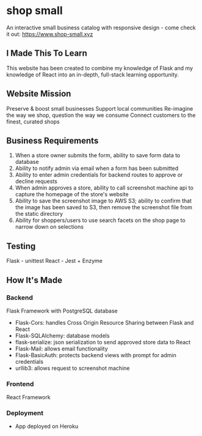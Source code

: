 # shop small
An interactive small business catalog with responsive design - come check it out: https://www.shop-small.xyz

## I Made This To Learn
This website has been created to combine my knowledge of Flask and my knowledge of React into an in-depth, full-stack learning opportunity.

## Website Mission
Preserve & boost small businesses
Support local communities
Re-imagine the way we shop, question the way we consume
Connect customers to the finest, curated shops

## Business Requirements
1. When a store owner submits the form, ability to save form data to database
2. Ability to notify admin via email when a form has been submitted
3. Ability to enter admin credentials for backend routes to approve or decline requests
4. When admin approves a store, ability to call screenshot machine api to capture the homepage of the store's website
5. Ability to save the screenshot image to AWS S3; ability to confirm that the image has been saved to S3, then remove the screenshot file from the static directory
6. Ability for shoppers/users to use search facets on the shop page to narrow down on selections

## Testing
Flask - unittest
React - Jest + Enzyme

## How It's Made
### Backend
Flask Framework with PostgreSQL database

- Flask-Cors: handles Cross Origin Resource Sharing between Flask and React
- Flask-SQLAlchemy: database models
- flask-serialize: json serialization to send approved store data to React
- Flask-Mail: allows email functionality
- Flask-BasicAuth: protects backend views with prompt for admin credentials
- urllib3: allows request to screenshot machine

### Frontend
React Framework

### Deployment
- App deployed on Heroku
